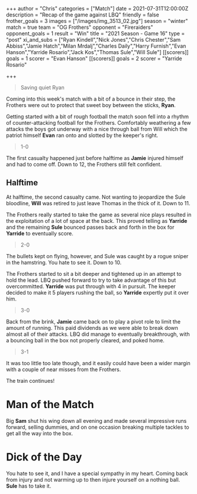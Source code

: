 +++
author = "Chris"
categories = ["Match"]
date = 2021-07-31T12:00:00Z
description = "Recap of the game against LBQ"
friendly = false
frother_goals = 3
images = ["/images/img_3513_02.jpg"]
season = "winter"
match = true
team = "OG Frothers"
opponent = "Fireraiders"
opponent_goals = 1
result = "Win"
title = "2021 Season - Game 16"
type = "post"
xi_and_subs = ["Ryan Kindell","Nick Jones","Chris Chester","Sam Abbiss","Jamie Hatch","Milan Mrdalj","Charles Daily","Harry Furnish","Evan Hanson","Yarride Rosario","Jack Kos","Thomas Sule","Will Sule"]
[[scorers]]
goals = 1
scorer = "Evan Hanson"
[[scorers]]
goals = 2
scorer = "Yarride Rosario"

+++
> Saving quiet Ryan

Coming into this week's match with a bit of a bounce in their step, the Frothers were out to protect that sweet boy between the sticks, **Ryan**.

Getting started with a bit of rough football the match soon fell into a rhythm of counter-attacking football for the Frothers. Comfortably weathering a few attacks the boys got underway with a nice through ball from Will which the patriot himself **Evan** ran onto and slotted by the keeper's right.

> 1-0

The first casualty happened just before halftime as **Jamie** injured himself and had to come off. Down to 12, the Frothers still felt confident.

## Halftime

At halftime, the second casualty came. Not wanting to jeopardize the Sule bloodline, **Will** was retired to just leave Thomas in the thick of it. Down to 11.

The Frothers really started to take the game as several nice plays resulted in the exploitation of a lot of space at the back. This proved telling as **Yarride** and the remaining **Sule** bounced passes back and forth in the box for **Yarride** to eventually score.

> 2-0

The bullets kept on flying, however, and Sule was caught by a rogue sniper in the hamstring. You hate to see it. Down to 10.

The Frothers started to sit a bit deeper and tightened up in an attempt to hold the lead. LBQ pushed forward to try to take advantage of this but overcommitted. **Yarride** was put through with 4 in pursuit. The keeper decided to make it 5 players rushing the ball, so **Yarride** expertly put it over him.

> 3-0

Back from the brink, **Jamie** came back on to play a pivot role to limit the amount of running. This paid dividends as we were able to break down almost all of their attacks. LBQ did manage to eventually breakthrough, with a bouncing ball in the box not properly cleared, and poked home.

> 3-1

It was too little too late though, and it easily could have been a wider margin with a couple of near misses from the Frothers.

The train continues!

# Man of the Match

Big **Sam** shut his wing down all evening and made several impressive runs forward, selling dummies, and on one occasion breaking multiple tackles to get all the way into the box.

# Dick of the Day

You hate to see it, and I have a special sympathy in my heart. Coming back from injury and not warming up to then injure yourself on a nothing ball. **Sule** has to take it.